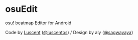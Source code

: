 # osuEdit
osu! beatmap Editor for Android

Code by [Luscent](https://osu.ppy.sh/users/2688581) ([@luscentos](https://twitter.com/luscentos)) / Design by aly ([@sagwayaya](https://twitter.com/sagwayaya))

